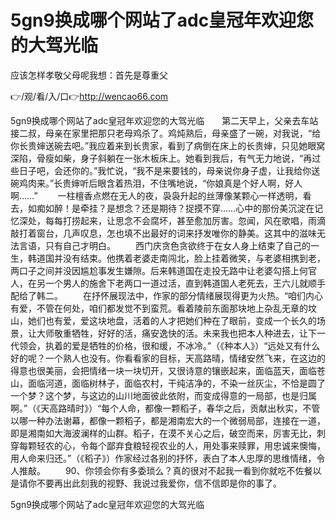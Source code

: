# 5gn9换成哪个网站了adc皇冠年欢迎您的大驾光临
应该怎样孝敬父母呢我想：首先是尊重父

👉/观/看/入/口👉http://wencao66.com

5gn9换成哪个网站了adc皇冠年欢迎您的大驾光临　　第二天早上，父亲去车站接二叔，母亲在家里把那只老母鸡杀了。鸡炖熟后，母亲盛了一碗，对我说，“给你长贵婶送碗去吧。”我应着来到长贵家，看到了病倒在床上的长贵婶，只见她眼窝深陷，骨瘦如柴，身子斜躺在一张木板床上。她看到我后，有气无力地说，“再过些日子吧，会还你的。”我忙说，“我不是来要钱的，母亲说你身子虚，让我给你送碗鸡肉来。”长贵婶听后眼含着热泪，不住嘴地说，“你娘真是个好人啊，好人啊……”
　　一柱檀香点燃在无人的夜，袅袅升起的丝薄像某颗心一样透明，看去，如痴如醉！是牵挂？是想念？还是期待？捉摸不穿……心中的那份美沉淀在记忆深处，每每打捞起来，让思念不会腐坏，甚至愈加厉害。忽闻，风在歌唱，雨滴敲打着窗台，几声叹息，怎也填不出最好的词来抒发唯你的静美。这其中的滋味无法言语，只有自己才明白。
　　西门庆贪色贪欲终于在女人身上结束了自己的一生，韩道国并没有结束。他携着老婆走南闯北，脸上挂着微笑，与老婆相携到老，两口子之间并没因尴尬事发生嫌隙。后来韩道国在走投无路中让老婆勾搭上何官人，在另一个男人的施舍下老两口一道过活，直到韩道国人老死去，王六儿就顺手配给了韩二。
　　在抒怀展现法中，作家的部分情绪展现得更为火热。“咱们内心有爱，不管在何处，咱们都发觉不到蛮荒。看着陵前东面那块地上杂乱无章的坟山，她们也有爱，爱这块地盘，活着的人才把她们种在了眼前，变成一个长久的场景，让大师敬重牺牲，好好的活，痛安逸快的活。未来我也把本人种进去，让下一代领会，执着的爱是牺牲的价格，很和缓，不冰冷。”（《种本人》）“远处又有什么好的呢？一个熟人也没有。你看看家的目标，天高路晴，情绪安然飞来，在这边的得意也很美丽，会把情绪一块一块切开，又很诗意的镶嵌起来，面临蓝天，面临苍山，面临河道，面临树林子，面临农村，干纯洁净的，不染一丝灰尘，不恰是圆了一个梦？这个梦，与这边的山川地面彼此依附，而变成得意的一局部，也是归属啊。”（《天高路晴时》）“每个人命，都像一颗稻子，春华之后，贡献出秋实，不管以哪一种办法谢幕，都像一颗稻子，都是湘南宏大的一个微弱局部，连接在一道，即是湘南如大海波澜样的山群。稻子，在漠不关心之后，破空而来，厉害无比，刺穿每颗轻农的心，令每个鄙弃食粮轻视农业的人，用处事来赎罪，用忠诚来懊悔，用人命来归还。”（《稻子》）作家经过各别的抒怀，表白了本人忠厚的思维情绪，令人推敲。
　　90、你领会你有多委琐么？真的很对不起我一看到你就吃不佐餐以是请你不要再出此刻我的视野、我说过我爱你，信不信即是你的事了。

5gn9换成哪个网站了adc皇冠年欢迎您的大驾光临
